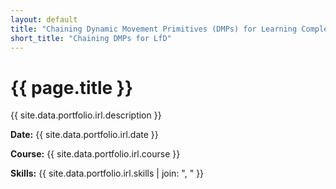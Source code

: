 ```yaml
---
layout: default
title: "Chaining Dynamic Movement Primitives (DMPs) for Learning Complex Tasks from Demonstration"
short_title: "Chaining DMPs for LfD"
---
```


# {{ page.title }}

{{ site.data.portfolio.irl.description }}

**Date:** {{ site.data.portfolio.irl.date }}

**Course:** {{ site.data.portfolio.irl.course }}

**Skills:** {{ site.data.portfolio.irl.skills | join: ", " }}
